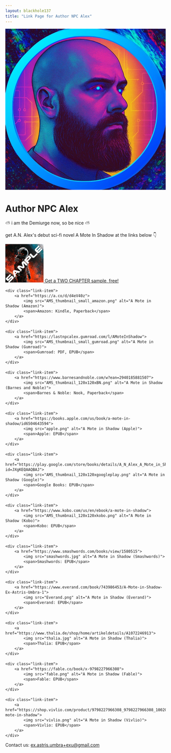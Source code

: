 ```yaml
---
layout: blackhole137
title: "Link Page for Author NPC Alex"
---
```

<div class="profile">
    <a href="https://bsky.app/profile/lastnpcalex.agency" target="_blank">
        <img src="Author_image.jpg" alt="Profile Picture">
    </a>
    <h1>Author NPC Alex</h1>
    <p>⛅ i am the Demiurge now, so be nice ⛅</p>
    <p>get A.N. Alex's debut sci-fi novel A Mote In Shadow at the links below 👇</p>
</div>

<div class="links-grid">
    <div class="link-item main-link">
        <a href="https://github.com/lastnpcalex/AuthorNPCAlex/blob/main/A%20Mote%20in%20Shadow%20-%20A.N.%20Alex%20-%20First%20Two.pdf">
            <img src="AMS_thumbnail_small_sample.png" alt="A Mote in Shadow">
            <span>Get a TWO CHAPTER sample, free!</span>
        </a>
    </div>
    
    <div class="link-item">
        <a href="https://a.co/d/d4eV40z">
            <img src="AMS_thumbnail_small_amazon.png" alt="A Mote in Shadow (Amazon)">
            <span>Amazon: Kindle, Paperback</span>
        </a>
    </div>
    
    <div class="link-item">
        <a href="https://lastnpcalex.gumroad.com/l/AMoteInShadow">
            <img src="AMS_thumbnail_small_gumroad.png" alt="A Mote in Shadow (Gumroad)">
            <span>Gumroad: PDF, EPUB</span>
        </a>
    </div>
    
    <div class="link-item">
        <a href="https://www.barnesandnoble.com/w?ean=2940185881507">
            <img src="AMS_thumbnail_120x120xBN.png" alt="A Mote in Shadow (Barnes and Noble)">
            <span>Barnes & Noble: Nook, Paperback</span>
        </a>
    </div>
    
    <div class="link-item">
        <a href="https://books.apple.com/us/book/a-mote-in-shadow/id6504643594">
            <img src="apple.png" alt="A Mote in Shadow (Apple)">
            <span>Apple: EPUB</span>
        </a>
    </div>
    
    <div class="link-item">
        <a href="https://play.google.com/store/books/details/A_N_Alex_A_Mote_in_Shadow?id=JXgKEQAAQBAJ">
            <img src="AMS_thumbnail_120x120xgoogleplay.png" alt="A Mote in Shadow (Google)">
            <span>Google Books: EPUB</span>
        </a>
    </div>
    
    <div class="link-item">
        <a href="https://www.kobo.com/us/en/ebook/a-mote-in-shadow">
            <img src="AMS_thumbnail_120x120xkobo.png" alt="A Mote in Shadow (Kobo)">
            <span>Kobo: EPUB</span>
        </a>
    </div>
    
    <div class="link-item">
        <a href="https://www.smashwords.com/books/view/1580515">
            <img src="smashwords.jpg" alt="A Mote in Shadow (Smashwords)">
            <span>Smashwords: EPUB</span>
        </a>
    </div>
    
    <div class="link-item">
        <a href="https://www.everand.com/book/743986453/A-Mote-in-Shadow-Ex-Astris-Umbra-1">
            <img src="Everand.png" alt="A Mote in Shadow (Everand)">
            <span>Everand: EPUB</span>
        </a>
    </div>
    
    <div class="link-item">
        <a href="https://www.thalia.de/shop/home/artikeldetails/A1072246913">
            <img src="thalia.jpg" alt="A Mote in Shadow (Thalia)">
            <span>Thalia: EPUB</span>
        </a>
    </div>
    
    <div class="link-item">
        <a href="https://fable.co/book/x-9798227966308">
            <img src="fable.png" alt="A Mote in Shadow (Fable)">
            <span>Fable: EPUB</span>
        </a>
    </div>
    
    <div class="link-item">
        <a href="https://shop.vivlio.com/product/9798227966308_9798227966308_10020/a-mote-in-shadow">
            <img src="vivlio.png" alt="A Mote in Shadow (Vivlio)">
            <span>Vivlio: EPUB</span>
        </a>
    </div>
</div>

<div class="contact">
    <p>Contact us: <a href="mailto:ex.astris.umbra+exu@gmail.com">ex.astris.umbra+exu@gmail.com</a></p>
</div>
